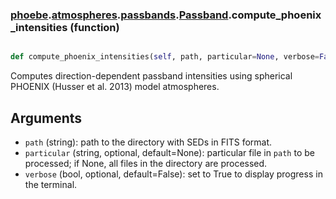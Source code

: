 ### [phoebe](phoebe.md).[atmospheres](phoebe.atmospheres.md).[passbands](phoebe.atmospheres.passbands.md).[Passband](phoebe.atmospheres.passbands.Passband.md).compute_phoenix_intensities (function)


```py

def compute_phoenix_intensities(self, path, particular=None, verbose=False)

```



Computes direction-dependent passband intensities using spherical
PHOENIX (Husser et al. 2013) model atmospheres.

Arguments
-----------
* `path` (string): path to the directory with SEDs in FITS format.
* `particular` (string, optional, default=None): particular file in
    `path` to be processed; if None, all files in the directory are
    processed.
* `verbose` (bool, optional, default=False): set to True to display
    progress in the terminal.

